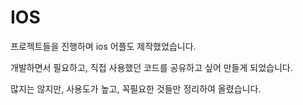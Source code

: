 # IOS

프로젝트들을 진행하며 ios 어플도 제작했었습니다.

개발하면서 필요하고, 직접 사용했던 코드를 공유하고 싶어 만들게 되었습니다.

많지는 않지만, 사용도가 높고, 꼭필요한 것들만 정리하여 올렸습니다.
